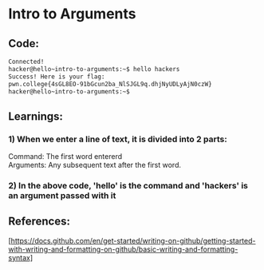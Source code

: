 # Intro to Arguments

## Code:
```bash
Connected!
hacker@hello~intro-to-arguments:~$ hello hackers
Success! Here is your flag:
pwn.college{4sGL8EO-91bGcun2ba_NlSJGL9q.dhjNyUDLyAjN0czW}
hacker@hello~intro-to-arguments:~$
```
## Learnings:
### 1) When we enter a line of text, it is divided into 2 parts:
Command: The first word entererd <br>
Arguments: Any subsequent text after the first word.
### 2) In the above code, 'hello' is the command and 'hackers' is an argument passed with it

## References:
[https://docs.github.com/en/get-started/writing-on-github/getting-started-with-writing-and-formatting-on-github/basic-writing-and-formatting-syntax]
